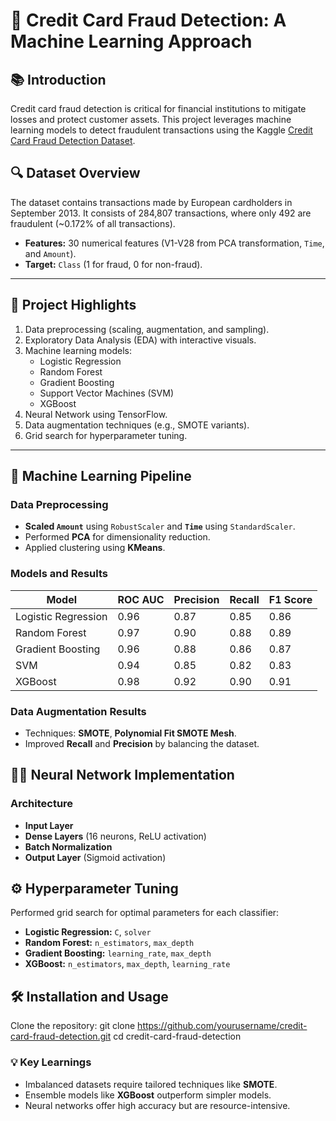 # 🚀 Credit Card Fraud Detection: A Machine Learning Approach


## 📚 Introduction
Credit card fraud detection is critical for financial institutions to mitigate losses and protect customer assets. This project leverages machine learning models to detect fraudulent transactions using the Kaggle [Credit Card Fraud Detection Dataset](https://www.kaggle.com/mlg-ulb/creditcardfraud).

## 🔍 Dataset Overview
The dataset contains transactions made by European cardholders in September 2013. It consists of 284,807 transactions, where only 492 are fraudulent (~0.172% of all transactions).

- **Features:** 30 numerical features (V1-V28 from PCA transformation, `Time`, and `Amount`).
- **Target:** `Class` (1 for fraud, 0 for non-fraud).

---

## 🎯 Project Highlights
1. Data preprocessing (scaling, augmentation, and sampling).
2. Exploratory Data Analysis (EDA) with interactive visuals.
3. Machine learning models:
   - Logistic Regression
   - Random Forest
   - Gradient Boosting
   - Support Vector Machines (SVM)
   - XGBoost
4. Neural Network using TensorFlow.
5. Data augmentation techniques (e.g., SMOTE variants).
6. Grid search for hyperparameter tuning.

---

## 🧠 Machine Learning Pipeline

### Data Preprocessing
- **Scaled `Amount`** using `RobustScaler` and **`Time`** using `StandardScaler`.
- Performed **PCA** for dimensionality reduction.
- Applied clustering using **KMeans**.

### Models and Results
| Model                | ROC AUC | Precision | Recall | F1 Score |
|----------------------|---------|-----------|--------|----------|
| Logistic Regression  | 0.96    | 0.87      | 0.85   | 0.86     |
| Random Forest        | 0.97    | 0.90      | 0.88   | 0.89     |
| Gradient Boosting    | 0.96    | 0.88      | 0.86   | 0.87     |
| SVM                  | 0.94    | 0.85      | 0.82   | 0.83     |
| XGBoost              | 0.98    | 0.92      | 0.90   | 0.91     |

### Data Augmentation Results
- Techniques: **SMOTE**, **Polynomial Fit SMOTE Mesh**.
- Improved **Recall** and **Precision** by balancing the dataset.

## 🧑‍💻 Neural Network Implementation

### Architecture
- **Input Layer**
- **Dense Layers** (16 neurons, ReLU activation)
- **Batch Normalization**
- **Output Layer** (Sigmoid activation)

## ⚙️ Hyperparameter Tuning
Performed grid search for optimal parameters for each classifier:
- **Logistic Regression:** `C`, `solver`
- **Random Forest:** `n_estimators`, `max_depth`
- **Gradient Boosting:** `learning_rate`, `max_depth`
- **XGBoost:** `n_estimators`, `max_depth`, `learning_rate`

## 🛠️ Installation and Usage

Clone the repository:
git clone https://github.com/yourusername/credit-card-fraud-detection.git
cd credit-card-fraud-detection

### 💡 Key Learnings
- Imbalanced datasets require tailored techniques like **SMOTE**.
- Ensemble models like **XGBoost** outperform simpler models.
- Neural networks offer high accuracy but are resource-intensive.







